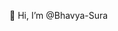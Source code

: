 👋 Hi, I’m @Bhavya-Sura
<!---
- 👀 I’m interested in ...
- 🌱 I’m currently learning ...
- 💞️ I’m looking to collaborate on ...
- 📫 How to reach me ...
--->

<!---
Bhavya-Sura/Bhavya-Sura is a ✨ special ✨ repository because its `README.md` (this file) appears on your GitHub profile.
You can click the Preview link to take a look at your changes.
--->
